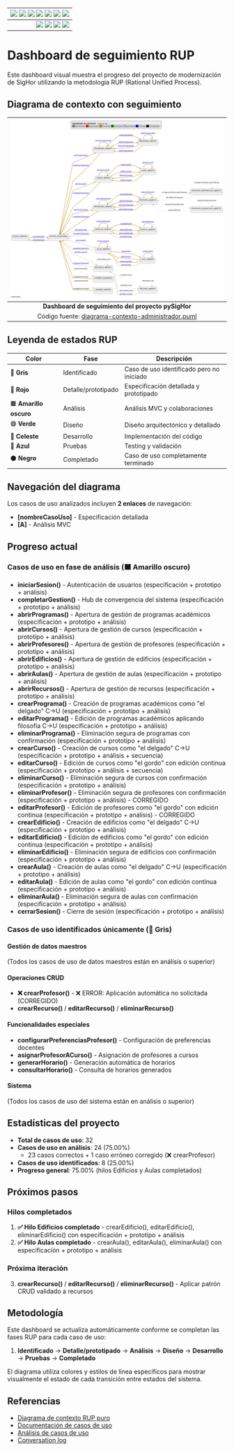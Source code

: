 <div align=right>
 
|[![](https://img.shields.io/badge/-Inicio-FFF?style=flat&logo=Emlakjet&logoColor=black)](../../README.md) [![](https://img.shields.io/badge/-RUP-FFF?style=flat&logo=Elsevier&logoColor=black)](../README.md) [![](https://img.shields.io/badge/-Modelo_del_dominio-FFF?style=flat&logo=freedesktop.org&logoColor=black)](../00-casos-uso/00-modelo-del-dominio/modelo-dominio.md) [![](https://img.shields.io/badge/-Actores_&_Casos_de_Uso-FFF?style=flat&logo=crewunited&logoColor=black)](../00-casos-uso/01-actores-casos-uso/actores-casos-uso.md) [![](https://img.shields.io/badge/-Diagrama_de_contexto-FFF?style=flat&logo=diagramsdotnet&logoColor=black)](../00-casos-uso/01-actores-casos-uso/diagrama-contexto-administrador.md) [![](https://img.shields.io/badge/-Detalle_&_Prototipo-FFF?style=flat&logo=typeorm&logoColor=black)](../00-casos-uso/02-detalle/README.md) [![](https://img.shields.io/badge/-Análisis-FFF?style=flat&logo=multisim&logoColor=black)](../01-analisis/casos-uso/README.md)
|-:
|[![](https://img.shields.io/badge/-Estado-FFF?style=flat&logo=greensock&logoColor=black)](../README.md) [![](https://img.shields.io/badge/-Propuesta_de_dashboard-FFF?style=flat&logo=composer&logoColor=black)](https://raw.githubusercontent.com/mmasias/pySigHor/main/images/RUP/99-seguimiento/diagrama-contexto-administrador.svg) [![](https://img.shields.io/badge/-Reflexiones-FFF?style=flat&logo=hootsuite&logoColor=black)](../../extraDocs/README.md) [![](https://img.shields.io/badge/-Log_de_conversación-FFF?style=flat&logo=gnometerminal&logoColor=black)](../../conversation-log.md)

</div>

# Dashboard de seguimiento RUP

Este dashboard visual muestra el progreso del proyecto de modernización de SigHor utilizando la metodología RUP (Rational Unified Process).

## Diagrama de contexto con seguimiento

<div align=center>

|![Dashboard RUP - Diagrama de Contexto](/images/RUP/99-seguimiento/diagrama-contexto-administrador.svg)|
|:-:|
|**Dashboard de seguimiento del proyecto pySigHor**|
|Código fuente: [diagrama-contexto-administrador.puml](diagrama-contexto-administrador.puml)|

</div>

## Leyenda de estados RUP

|Color|Fase|Descripción|
|-|-|-|
|🔘 **Gris**|Identificado|Caso de uso identificado pero no iniciado|
|🔴 **Rojo**|Detalle/prototipado|Especificación detallada y prototipado|
|🟫 **Amarillo oscuro**|Análisis|Análisis MVC y colaboraciones|
|🟢 **Verde**|Diseño|Diseño arquitectónico y detallado|
|🔵 **Celeste**|Desarrollo|Implementación del código|
|🔵 **Azul**|Pruebas|Testing y validación|
|⚫ **Negro**|Completado|Caso de uso completamente terminado|

## Navegación del diagrama

Los casos de uso analizados incluyen **2 enlaces** de navegación:
- **[nombreCasoUso]** - Especificación detallada
- **[A]** - Análisis MVC

## Progreso actual

### Casos de uso en fase de análisis (🟫 Amarillo oscuro)

- **iniciarSesion()** - Autenticación de usuarios (especificación + prototipo + análisis)
- **completarGestion()** - Hub de convergencia del sistema (especificación + prototipo + análisis)
- **abrirProgramas()** - Apertura de gestión de programas académicos (especificación + prototipo + análisis)
- **abrirCursos()** - Apertura de gestión de cursos (especificación + prototipo + análisis)
- **abrirProfesores()** - Apertura de gestión de profesores (especificación + prototipo + análisis)
- **abrirEdificios()** - Apertura de gestión de edificios (especificación + prototipo + análisis)
- **abrirAulas()** - Apertura de gestión de aulas (especificación + prototipo + análisis)
- **abrirRecursos()** - Apertura de gestión de recursos (especificación + prototipo + análisis)
- **crearPrograma()** - Creación de programas académicos como "el delgado" C→U (especificación + prototipo + análisis)
- **editarPrograma()** - Edición de programas académicos aplicando filosofía C→U (especificación + prototipo + análisis)
- **eliminarPrograma()** - Eliminación segura de programas con confirmación (especificación + prototipo + análisis)
- **crearCurso()** - Creación de cursos como "el delgado" C→U (especificación + prototipo + análisis + secuencia)
- **editarCurso()** - Edición de cursos como "el gordo" con edición continua (especificación + prototipo + análisis + secuencia)
- **eliminarCurso()** - Eliminación segura de cursos con confirmación (especificación + prototipo + análisis)
- **eliminarProfesor()** - Eliminación segura de profesores con confirmación (especificación + prototipo + análisis) - CORREGIDO
- **editarProfesor()** - Edición de profesores como "el gordo" con edición continua (especificación + prototipo + análisis) - CORREGIDO
- **crearEdificio()** - Creación de edificios como "el delgado" C→U (especificación + prototipo + análisis)
- **editarEdificio()** - Edición de edificios como "el gordo" con edición continua (especificación + prototipo + análisis)
- **eliminarEdificio()** - Eliminación segura de edificios con confirmación (especificación + prototipo + análisis)
- **crearAula()** - Creación de aulas como "el delgado" C→U (especificación + prototipo + análisis)
- **editarAula()** - Edición de aulas como "el gordo" con edición continua (especificación + prototipo + análisis)
- **eliminarAula()** - Eliminación segura de aulas con confirmación (especificación + prototipo + análisis)
- **cerrarSesion()** - Cierre de sesión (especificación + prototipo + análisis)

### Casos de uso identificados únicamente (🔘 Gris)

#### Gestión de datos maestros
(Todos los casos de uso de datos maestros están en análisis o superior)

#### Operaciones CRUD

- **❌ crearProfesor()** - ❌ ERROR: Aplicación automática no solicitada (CORREGIDO)
- **crearRecurso()** / **editarRecurso()** / **eliminarRecurso()**

#### Funcionalidades especiales

- **configurarPreferenciasProfesor()** - Configuración de preferencias docentes
- **asignarProfesorACurso()** - Asignación de profesores a cursos
- **generarHorario()** - Generación automática de horarios
- **consultarHorario()** - Consulta de horarios generados

#### Sistema

(Todos los casos de uso del sistema están en análisis o superior)

## Estadísticas del proyecto

- **Total de casos de uso**: 32
- **Casos de uso en análisis**: 24 (75.00%)
  - 23 casos correctos + 1 caso erróneo corregido (❌ crearProfesor)
- **Casos de uso identificados**: 8 (25.00%)
- **Progreso general**: 75.00% (hilos Edificios y Aulas completados)

## Próximos pasos

### Hilos completados
1. **✅ Hilo Edificios completado** - crearEdificio(), editarEdificio(), eliminarEdificio() con especificación + prototipo + análisis
2. **✅ Hilo Aulas completado** - crearAula(), editarAula(), eliminarAula() con especificación + prototipo + análisis

### Próxima iteración
3. **crearRecurso()** / **editarRecurso()** / **eliminarRecurso()** - Aplicar patrón CRUD validado a recursos

## Metodología

Este dashboard se actualiza automáticamente conforme se completan las fases RUP para cada caso de uso:

1. **Identificado** → **Detalle/prototipado** → **Análisis** → **Diseño** → **Desarrollo** → **Pruebas** → **Completado**

El diagrama utiliza colores y estilos de línea específicos para mostrar visualmente el estado de cada transición entre estados del sistema.

## Referencias

- [Diagrama de contexto RUP puro](../00-casos-uso/01-actores-casos-uso/diagrama-contexto-administrador.md)
- [Documentación de casos de uso](../00-casos-uso/02-detalle/README.md)
- [Análisis de casos de uso](../01-analisis/casos-uso/README.md)
- [Conversation log](../../conversation-log.md)
